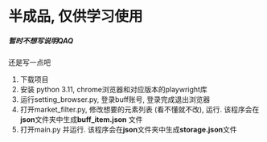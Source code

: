 # 半成品, 仅供学习使用 

##### 暂时不想写说明QAQ

还是写一点吧 

1. 下载项目
2. 安装 python 3.11, chrome浏览器和对应版本的playwright库
3. 运行setting_browser.py, 登录buff账号, 登录完成退出浏览器
4. 打开market_filter.py, 修改想要的元素列表 (看不懂就不改), 运行. 该程序会在**json**文件夹中生成**buff_item.json** 文件
5. 打开main.py 并运行. 该程序会在**json**文件夹中生成**storage.json**文件